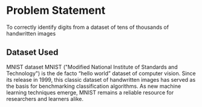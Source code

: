 <h1>Problem Statement</h1>
To correctly identify digits from a dataset of tens of thousands of handwritten images
<h2>Dataset Used</h2>
MNIST dataset
MNIST ("Modified National Institute of Standards and Technology") is the de facto “hello world” dataset of computer vision. Since its release in 1999, this classic dataset of handwritten images has served as the basis for benchmarking classification algorithms. As new machine learning techniques emerge, MNIST remains a reliable resource for researchers and learners alike.
